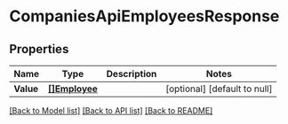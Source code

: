 # CompaniesApiEmployeesResponse

## Properties
Name | Type | Description | Notes
------------ | ------------- | ------------- | -------------
**Value** | [**[]Employee**](employee.md) |  | [optional] [default to null]

[[Back to Model list]](../README.md#documentation-for-models) [[Back to API list]](../README.md#documentation-for-api-endpoints) [[Back to README]](../README.md)



